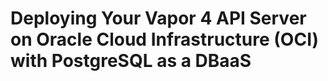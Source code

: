 # Deploying Your Vapor 4 API Server on Oracle Cloud Infrastructure (OCI) with PostgreSQL as a DBaaS
